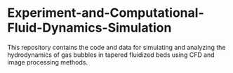 # Experiment-and-Computational-Fluid-Dynamics-Simulation
This repository contains the code and data for simulating and analyzing the hydrodynamics of gas bubbles in tapered fluidized beds using CFD and image processing methods. 
